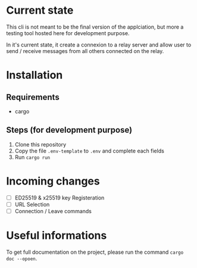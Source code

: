 # Current state
This cli is not meant to be the final version of the applciation, but more a testing tool hosted here for development purpose.  

In it's current state, it create a connexion to a relay server and allow user to send / receive messages from all others connected on the relay.  

# Installation
## Requirements
- cargo

## Steps (for development purpose)
1. Clone this repository
2. Copy the file `.env-template` to `.env` and complete each fields
3. Run `cargo run`

# Incoming changes
* [ ] ED25519 & x25519 key Registeration 
* [ ] URL Selection
* [ ] Connection / Leave commands

# Useful informations
To get full documentation on the project, please run the command `cargo doc --opoen`.
